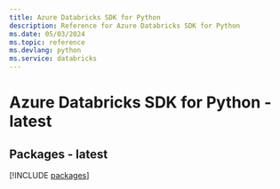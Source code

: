 ```yaml
---
title: Azure Databricks SDK for Python
description: Reference for Azure Databricks SDK for Python
ms.date: 05/03/2024
ms.topic: reference
ms.devlang: python
ms.service: databricks
---
```

# Azure Databricks SDK for Python - latest
## Packages - latest
[!INCLUDE [packages](databricks-index.md)]